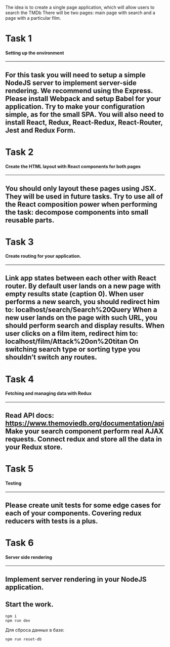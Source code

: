 The idea is to create a single page application, which will allow users to search the TMDb
There will be two pages: main page with search and a page with a particular film.

Task 1
=====================
#### Setting up the environment
---
For this task you will need to setup a simple NodeJS server to implement
server-side rendering. We recommend using the Express.
Please install Webpack and setup Babel for your application.
Try to make your configuration simple, as for the small SPA.
You will also need to install React, Redux, React-Redux, React-Router, Jest
and Redux Form.
---
Task 2
=================
#### Create the HTML layout with React components for both pages
---
You should only layout these pages using JSX. They will be used in future
tasks.
Try to use all of the React composition power when performing the task:
decompose components into small reusable parts.
---
Task 3
=================
#### Create routing for your application.
---
Link app states between each other with React router.
By default user lands on a new page with empty results state (caption 0).
When user performs a new search, you should redirect him to:
localhost/search/Search%20Query
When a new user lands on the page with such URL, you should perform
search and display results.
When user clicks on a film item, redirect him to:
localhost/film/Attack%20on%20titan
On switching search type or sorting type you shouldn’t switch any routes.
---
Task 4
=================
#### Fetching and managing data with Redux
---
Read  API docs:
https://www.themoviedb.org/documentation/api
Make your search component perform real AJAX requests.
Connect redux and store all the data in your Redux store.
---
Task 5
=================
#### Testing
---
Please create unit tests for some edge cases for each of your components.
Covering redux reducers with tests is a plus.
---
Task 6
=================
#### Server side rendering
---
Implement server rendering in your NodeJS application.
---

## Start the work.
```
npm i
npm run dev
```

Для сброса данных в базе:
```
npm run reset-db
```
